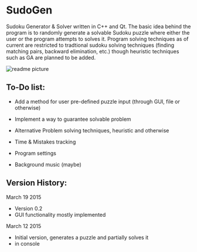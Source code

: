 # SudoGen
Sudoku Generator &amp; Solver written in C++ and Qt. 
The basic idea behind the program is to randomly generate a solvable Sudoku puzzle
where either the user or the program attempts to solves it. Program solving techniques
as of current are restricted to tradtional sudoku solving techniques (finding matching
pairs, backward elimination, etc.) though heuristic techniques such as GA are planned
to be added. 

![readme picture](https://cloud.githubusercontent.com/assets/8493854/6734932/ba9ddaca-ce39-11e4-9345-63b46c1d3e90.JPG)

To-Do list:
-----------

- Add a method for user pre-defined puzzle input (through GUI, file or otherwise)

- Implement a way to guarantee solvable problem

- Alternative Problem solving techniques, heuristic and otherwise

- Time & Mistakes tracking 

- Program settings

- Background music (maybe)

Version History: 
----------------

March 19 2015
- Version 0.2
- GUI functionality mostly implemented

March 12 2015
- Initial version, generates a puzzle and partially solves it 
- in console
